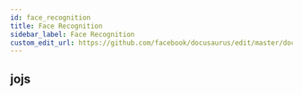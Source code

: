 ```yaml
---
id: face_recognition
title: Face Recognition
sidebar_label: Face Recognition
custom_edit_url: https://github.com/facebook/docusaurus/edit/master/docs/api-doc-markdown.md
---
```


## jojs